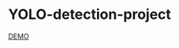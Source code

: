 # YOLO-detection-project

[DEMO](https://github.com/dimitrova55/YOLO-detection-project/blob/main/demo.gif)